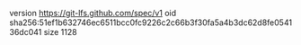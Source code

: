 version https://git-lfs.github.com/spec/v1
oid sha256:51ef1b632746ec6511bcc0fc9226c2c66b3f30fa5a4b3dc62d8fe054136dc041
size 1128
